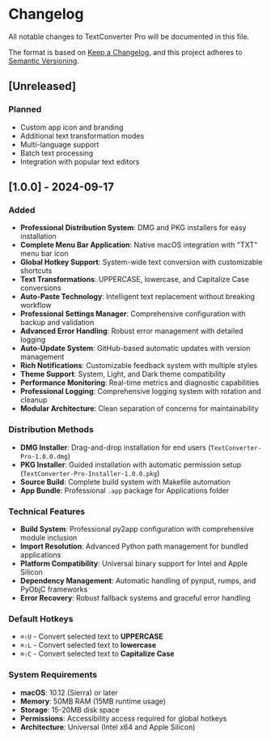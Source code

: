 # Changelog

All notable changes to TextConverter Pro will be documented in this file.

The format is based on [Keep a Changelog](https://keepachangelog.com/en/1.0.0/),
and this project adheres to [Semantic Versioning](https://semver.org/spec/v2.0.0.html).

## [Unreleased]

### Planned
- Custom app icon and branding
- Additional text transformation modes
- Multi-language support
- Batch text processing
- Integration with popular text editors

## [1.0.0] - 2024-09-17

### Added
- **Professional Distribution System**: DMG and PKG installers for easy installation
- **Complete Menu Bar Application**: Native macOS integration with "TXT" menu bar icon
- **Global Hotkey Support**: System-wide text conversion with customizable shortcuts
- **Text Transformations**: UPPERCASE, lowercase, and Capitalize Case conversions
- **Auto-Paste Technology**: Intelligent text replacement without breaking workflow
- **Professional Settings Manager**: Comprehensive configuration with backup and validation
- **Advanced Error Handling**: Robust error management with detailed logging
- **Auto-Update System**: GitHub-based automatic updates with version management
- **Rich Notifications**: Customizable feedback system with multiple styles
- **Theme Support**: System, Light, and Dark theme compatibility
- **Performance Monitoring**: Real-time metrics and diagnostic capabilities
- **Professional Logging**: Comprehensive logging system with rotation and cleanup
- **Modular Architecture**: Clean separation of concerns for maintainability

### Distribution Methods
- **DMG Installer**: Drag-and-drop installation for end users (`TextConverter-Pro-1.0.0.dmg`)
- **PKG Installer**: Guided installation with automatic permission setup (`TextConverter-Pro-Installer-1.0.0.pkg`)
- **Source Build**: Complete build system with Makefile automation
- **App Bundle**: Professional `.app` package for Applications folder

### Technical Features
- **Build System**: Professional py2app configuration with comprehensive module inclusion
- **Import Resolution**: Advanced Python path management for bundled applications
- **Platform Compatibility**: Universal binary support for Intel and Apple Silicon
- **Dependency Management**: Automatic handling of pynput, rumps, and PyObjC frameworks
- **Error Recovery**: Robust fallback systems and graceful error handling

### Default Hotkeys
- `⌘⇧U` - Convert selected text to **UPPERCASE**
- `⌘⇧L` - Convert selected text to **lowercase**
- `⌘⇧C` - Convert selected text to **Capitalize Case**

### System Requirements
- **macOS**: 10.12 (Sierra) or later
- **Memory**: 50MB RAM (15MB runtime usage)
- **Storage**: 15-20MB disk space
- **Permissions**: Accessibility access required for global hotkeys
- **Architecture**: Universal (Intel x64 and Apple Silicon)